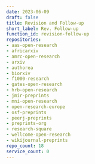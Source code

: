 ```yaml
---
date: 2023-06-09
draft: false
title: Revision and Follow-up
short_label: Rev. Follow-up
function_id: revision-follow-up
repositories:
- aas-open-research
- africarxiv
- amrc-open-research
- arxiv
- authorea
- biorxiv
- f1000-research
- gates-open-research
- hrb-open-research
- jmir-preprints
- mni-open-research
- open-research-europe
- osf-preprints
- peerj-preprints
- preprints-org
- research-square
- wellcome-open-research
- wikijournal-preprints
repo_count: 18
service_count: 0
---
```



